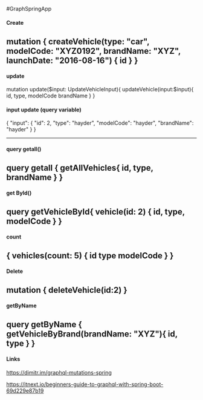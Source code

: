 #GraphSpringApp

#### Create
mutation {
  createVehicle(type: "car", modelCode: "XYZ0192", brandName: "XYZ", launchDate: "2016-08-16") 
  {
    id
  }
}
--------------------------
#### update
mutation update($input: UpdateVehicleInput){
  updateVehicle(input:$input){
    id,
    type,
    modelCode
    brandName
  }
}

#### input update (query variable)
{
  "input": {
    "id": 2,
    "type": "hayder",
    "modelCode": "hayder",
    "brandName": "hayder"
  }
}

---------------------------
#### query getall()
query getall {
 getAllVehicles{
  id,
  type,
  brandName
}
}
--------------------------
#### get ById()
query getVehicleById{
  vehicle(id: 2) 
  {
    id, 
    type, 
    modelCode
	}
}
------------------
#### count
{
  vehicles(count: 5) {
    id
    type
    modelCode
  }
}
----------------------------
#### Delete
mutation {
  deleteVehicle(id:2)
}
--------------------
#### getByName
query getByName {
  getVehicleByBrand(brandName: "XYZ"){
    id,
    type
  }
}
-------------------------
#### Links

https://dimitr.im/graphql-mutations-spring

https://itnext.io/beginners-guide-to-graphql-with-spring-boot-69d229e87b19